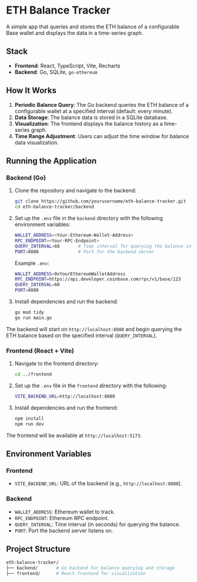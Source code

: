 # **ETH Balance Tracker**

A simple app that queries and stores the ETH balance of a configurable Base wallet and displays the data in a time-series graph.

## **Stack**
- **Frontend**: React, TypeScript, Vite, Recharts
- **Backend**: Go, SQLite, `go-ethereum`

## **How It Works**
1. **Periodic Balance Query**: The Go backend queries the ETH balance of a configurable wallet at a specified interval (default: every minute).
2. **Data Storage**: The balance data is stored in a SQLite database.
3. **Visualization**: The frontend displays the balance history as a time-series graph.
4. **Time Range Adjustment**: Users can adjust the time window for balance data visualization.

## **Running the Application**

### **Backend (Go)**
1. Clone the repository and navigate to the backend:
    ```bash
    git clone https://github.com/yourusername/eth-balance-tracker.git
    cd eth-balance-tracker/backend
    ```
2. Set up the `.env` file in the `backend` directory with the following environment variables:
    ```bash
    WALLET_ADDRESS=<Your-Ethereum-Wallet-Address>
    RPC_ENDPOINT=<Your-RPC-Endpoint>
    QUERY_INTERVAL=60       # Time interval for querying the balance in seconds
    PORT=8080               # Port for the backend server
    ```

    Example `.env`:
    ```bash
    WALLET_ADDRESS=0xYourEthereumWalletAddress
    RPC_ENDPOINT=https://api.developer.coinbase.com/rpc/v1/base/123
    QUERY_INTERVAL=60
    PORT=8080
    ```

3. Install dependencies and run the backend:
    ```bash
    go mod tidy
    go run main.go
    ```

The backend will start on `http://localhost:8080` and begin querying the ETH balance based on the specified interval (`QUERY_INTERVAL`).

### **Frontend (React + Vite)**
1. Navigate to the frontend directory:
    ```bash
    cd ../frontend
    ```
2. Set up the `.env` file in the `frontend` directory with the following:
    ```bash
    VITE_BACKEND_URL=http://localhost:8080
    ```

3. Install dependencies and run the frontend:
    ```bash
    npm install
    npm run dev
    ```

The frontend will be available at `http://localhost:5173`.

## **Environment Variables**

### **Frontend**
- `VITE_BACKEND_URL`: URL of the backend (e.g., `http://localhost:8080`).

### **Backend**
- `WALLET_ADDRESS`: Ethereum wallet to track.
- `RPC_ENDPOINT`: Ethereum RPC endpoint.
- `QUERY_INTERVAL`: Time interval (in seconds) for querying the balance.
- `PORT`: Port the backend server listens on.

## **Project Structure**
```bash
eth-balance-tracker/
├── backend/       # Go backend for balance querying and storage
├── frontend/      # React frontend for visualization
